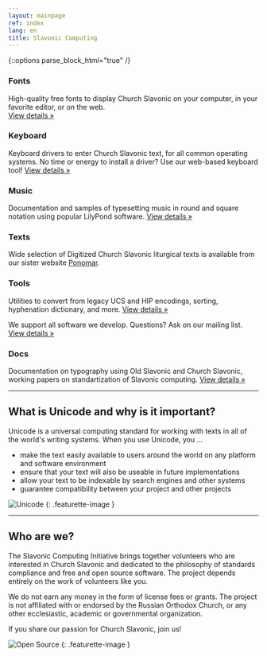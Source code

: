 ```yaml
---
layout: mainpage
ref: index
lang: en
title: Slavonic Computing
---
```

{::options parse_block_html="true" /}

<div class="row"><div class="col-md-4">

### Fonts

High-quality free fonts to display Church Slavonic on your computer, in your favorite editor, or on the web.    
[View details »](/fonts.html)

</div><div class="col-md-4">

### Keyboard

Keyboard drivers to enter Church Slavonic text, for all common operating systems. 
No time or energy to install a driver? Use our web-based keyboard tool!
[View details »](/keyboard.html)

</div><div class="col-md-4">

### Music

Documentation and samples of typesetting music in round and square notation using popular LilyPond software.
[View details »](/music.html)


</div></div>

<div class="row"><div class="col-md-4">

### Texts

Wide selection of Digitized Church Slavonic liturgical texts is available from our sister
website [Ponomar](http://www.ponomar.net/cgi-bin/maktabah.cgi).

</div><div class="col-md-4">

### Tools

Utilities to convert from legacy UCS and HIP encodings, sorting, hyphenation dictionary, and more.
[View details »](/tools.html)

We support all software we develop. Questions? Ask on our mailing list.
[View details »](http://ponomar.net/mailman/listinfo/sci-users_ponomar.net)

</div><div class="col-md-4">

### Docs

Documentation on typography using Old Slavonic and Church Slavonic, 
working papers on standartization of Slavonic computing.
[View details »](/dox.html)

</div></div>

<hr class="featurette-divider" />
<div class="row"><div class="col-md-9">
    
## What is Unicode and why is it important?

Unicode is a universal computing standard for working with texts in all of the world's 
writing systems. When you use Unicode, you ...

* make the text easily available to users around the world on any platform and software environment
* ensure that your text will also be useable in future implementations
* allow your text to be indexable by search engines and other systems
* guarantee compatibility between your project and other projects

</div><div class="col-md-3 hidden-sm-down">
  
![Unicode](https://upload.wikimedia.org/wikipedia/commons/a/ab/Unicode_logo.svg)
{: .featurette-image }

</div></div>

<hr class="featurette-divider" />
<div class="row"><div class="col-md-9">

## Who are we?

The Slavonic Computing Initiative brings together volunteers who are interested in Church Slavonic 
and dedicated to the philosophy of standards compliance and free and open source software. 
The project depends entirely on the work of volunteers like you.

We do not earn any money in the form of license fees or grants. 
The project is not affiliated with or endorsed by the Russian Orthodox Church, or any other ecclesiastic, 
academic or governmental organization.

If you share our passion for Church Slavonic, join us!

</div><div class="col-md-3 hidden-sm-down">

![Open Source](https://opensource.org/files/osi_standard_logo.png)
{: .featurette-image }

</div></div>
